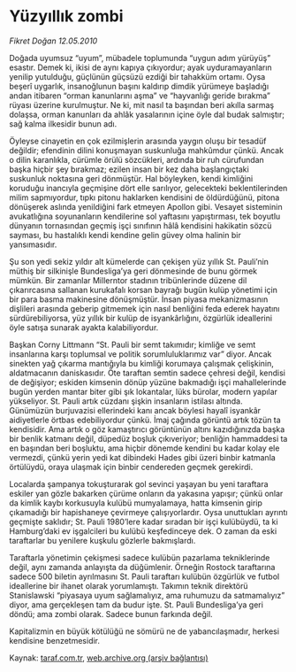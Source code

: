 # Yüzyıllık zombi

*Fikret Doğan 12.05.2010*

<div class="yazi"><p>Doğada uyumsuz “uyum”, mübadele toplumunda “uygun adım yürüyüş” esastır. Demek ki, ikisi de aynı kapıya çıkıyordur; ayak uyduramayanların yenilip yutulduğu, güçlünün güçsüzü ezdiği bir tahakküm ortamı. Oysa beşerî uygarlık, insanoğlunun başını kaldırıp dimdik yürümeye başladığı andan itibaren “orman kanunlarını aşma” ve “hayvanlığı geride bırakma” rüyası üzerine kurulmuştur. Ne ki, mit nasıl ta başından beri akılla sarmaş dolaşsa, orman kanunları da ahlâk yasalarının içine öyle dal budak salmıştır; sağ kalma ilkesidir bunun adı.</p>
<p>Öyleyse cinayetin en çok ezilmişlerin arasında yaygın oluşu bir tesadüf değildir; efendinin dilini konuşmayan suskunluğa mahkûmdur çünkü. Ancak o dilin karanlıkla, cürümle örülü sözcükleri, ardında bir ruh cürufundan başka hiçbir şey bırakmaz; ezilen insan bir kez daha başlangıçtaki suskunluk noktasına geri dönmüştür. Hal böyleyken, kendi kimliğini koruduğu inancıyla geçmişine dört elle sarılıyor, gelecekteki beklentilerinden milim sapmıyordur, tıpkı pitonu haklarken kendisini de öldürdüğünü, pitona dönüşerek aslında yenildiğini fark etmeyen Apollon gibi. Vesayet sisteminin avukatlığına soyunanların kendilerine sol yaftasını yapıştırması, tek boyutlu dünyanın tornasından geçmiş işçi sınıfının hâlâ kendisini hakikatin sözcü sayması, bu hastalıklı kendi kendine gelin güvey olma halinin bir yansımasıdır.</p>
<p>Şu son yedi sekiz yıldır alt kümelerde can çekişen yüz yıllık St. Pauli’nin müthiş bir silkinişle Bundesliga’ya geri dönmesinde de bunu görmek mümkün. Bir zamanlar Millerntor stadının tribünlerinde düzene dil çıkarırcasına sallanan kurukafalı korsan bayrağı bugün kulüp yönetimi için bir para basma makinesine dönüşmüştür. İnsan piyasa mekanizmasının dişlileri arasında geberip gitmemek için nasıl benliğini feda ederek hayatını sürdürebiliyorsa, yüz yıllık bir kulüp de isyankârlığını, özgürlük ideallerini öyle satışa sunarak ayakta kalabiliyordur.</p>
<p>Başkan Corny Littmann “St. Pauli bir semt takımıdır; kimliğe ve semt insanlarına karşı toplumsal ve politik sorumluluklarımız var” diyor. Ancak sinekten yağ çıkarma mantığıyla bu kimliği korumaya çalışmak çelişkinin, aldatmacanın daniskasıdır. Öte taraftan semtin sadece çehresi değil, kendisi de değişiyor; eskiden kimsenin dönüp yüzüne bakmadığı işçi mahallelerinde bugün yerden mantar biter gibi şık lokantalar, lüks bürolar, modern yapılar yükseliyor. St. Pauli artık cüzdanı şişkin insanların istilası altında. Günümüzün burjuvazisi ellerindeki kanı ancak böylesi hayalî isyankâr aidiyetlerle örtbas edebiliyordur çünkü. İmaj çağında görüntü artık tözün ta kendisidir. Ama artık o göz kamaştırıcı görüntünün altını kazıdığınızda başka bir benlik katmanı değil, düpedüz boşluk çıkıveriyor; benliğin hammaddesi ta en başından beri boşluktu, ama hiçbir dönemde kendini bu kadar kolay ele vermezdi, çünkü yerin yedi kat dibindeki Hades gibi üzeri binbir katmanla örtülüydü, oraya ulaşmak için binbir cendereden geçmek gerekirdi.</p>
<p>Localarda şampanya tokuşturarak gol sevinci yaşayan bu yeni taraftara eskiler yan gözle bakarken çürüme onların da yakasına yapışır; çünkü onlar da kimlik kaybı korkusuyla kulübü mumyalamaya, hatta kimsenin girip çıkamadığı bir hapishaneye çevirmeye çalışıyorlardır. Oysa unuttukları ayrıntı geçmişte saklıdır; St. Pauli 1980’lere kadar sıradan bir işçi kulübüydü, ta ki Hamburg’daki ev işgalcileri bu kulübü keşfedinceye dek. O zaman da eski taraftarlar bu yenilere kuşkulu gözlerle bakmışlardı.</p>
<p>Taraftarla yönetimin çekişmesi sadece kulübün pazarlama tekniklerinde değil, aynı zamanda anlayışta da düğümlenir. Örneğin Rostock taraftarına sadece 500 biletin ayrılmasını St. Pauli taraftarı kulübün özgürlük ve futbol ideallerine bir ihanet olarak yorumlamıştı. Takımın teknik direktörü Stanislawski “piyasaya uyum sağlamalıyız, ama ruhumuzu da satmamalıyız” diyor, ama gerçekleşen tam da budur işte. St. Pauli Bundesliga’ya geri döndü; ama zombi olarak. Sadece bunun farkında değil.</p>
<p>Kapitalizmin en büyük kötülüğü ne sömürü ne de yabancılaşmadır, herkesi kendisine benzetmesidir.</p></div>

Kaynak: [taraf.com.tr](http://www.taraf.com.tr:80/fikret-dogan/makale-yuzyillik-zombi.htm), [web.archive.org (arşiv bağlantısı)](http://web.archive.org/web/20100514173121/http://www.taraf.com.tr:80/fikret-dogan/makale-yuzyillik-zombi.htm)
